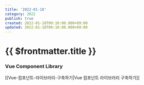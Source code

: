 ```yaml
---
title: '2022-01-18'
category: 2022
publish: true
created: 2022-01-18T09:10:00.000+09:00
updated: 2022-01-18T09:10:00.000+09:00
---
```


# {{ $frontmatter.title }}

### Vue Component Library

[[Vue-컴포넌트-라이브러리-구축하기|Vue 컴포넌트 라이브러리 구축하기]]

